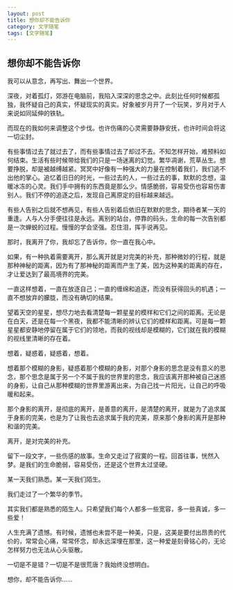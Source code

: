 ```yaml
---
layout: post
title: 想你却不能告诉你
category: 文字随笔
tags: [文字随笔]
---
```


## 想你却不能告诉你

我可以从意念，再写出、舞出一个世界。

深夜，对着孤灯，郊游在电脑前，我陷入深深的思念之中。此刻比任何时候都孤独，我怀疑自己的真实，怀疑现实的真实。好象被岁月开了一个玩笑，岁月对于人来说如同延伸的铁轨。

而现在的我如何来调整这个步伐。也许伤痛的心灵需要静静安抚，也许时间会将这一切尘封。

有些事情过去了就过去了，而有些事情过去了却过不去。不知怎样开始，难预料如何结束。生活有些时候带给我们的只是一场迷离的幻觉。繁华凋谢，荒草丛生。想要挣脱，却是被越缚越紧。冥冥中好像有一种强大的力量在控制着我们，我们逃不出他的掌心。追忆着旧日的时光，一些过去的人，一些过去的事，默默的念想，温暖冰冻的心灵。我们手中拥有的东西竟是那么少。情感脆弱，容易受伤也容易伤害别人。我们不停的追逐之后，发现自己离原定的目标越来越远。

有些人告别之后就不想再见，有些人告别着后依旧在默默的思念，期待者某一天的重逢。人与人分手便往往是永远。离别的站台，停靠的码头，生命的每一次告别都是一次蝉蜕的过程。慢慢的学会坚强。忍住泪，挥手说再见。

那时，我离开了你，我却忘了告诉你，你一直在我心中。

如果，有一种执着需要离开，那么离开就是对完美的补充，那种微妙的行程，就是那种神秘的距离，因为有了那神秘的距离而产生了美，因为这种美的距离的存在，才让爱达到了最高境界的完美。

一直这样想着，一直在放逐自己；一直的缠绵和追逐，而没有获得回头的机遇；一直不想放弃的朦胧，而没有确切的结果。

望着天空的星星，想尽力地去看清楚每一颗星星的模样和它们之间的距离。无论是在白天，还是在每一个黑夜，我都不能清晰的辨认它们的模样和距离。可是每一颗星星都安静地停留在属于它们的领地，而我的视线却是模糊的，它们就在我的模糊的视线里清晰的存在着。

想着，疑惑着，疑惑着，想着。

想着那个模糊的身影，疑惑着那个模糊的身影，对那个身影的思念是没有意义的思念，那个思念是属于另一个不属于我的世界里的思念，我应该离开那种被自己迷惑的身影，让自己从那种模糊的世界里游离出来，为自己找一片阳光，让自己的呼吸暖和起来。

那个身影的离开，是彻底的离开，是善意的离开，是清楚的离开，就是为了追求属于身影的完美，也是为了让我也去追求属于我的完美，原来那个身影的离开是那种和谐的完美。

离开，是对完美的补充。

留下一段文字，一些伤感的故事。生命又走过了寂寞的一程。回首往事，恍然入梦。是我们的生命脆弱，容易受伤，还是这个世界太过坚硬。

某一天我们熟悉。某一天我们陌生。

我们走过了一个繁华的季节。

其实我们都是熟悉的陌生人。只希望我们每个人都多一些宽容，多一些真诚，多一些爱！

人生充满了遗憾。有时候，遗憾也未尝不是一种美，只是，这美是要付出昂贵的代价的，常常会心痛，常常怀念，却永远深埋在那里，这一种爱是刻骨铭心的，无论怎样努力也无法从心头驱散。

一切是不是错？一切是不是很荒唐？我始终没想明白。

想你，却不能告诉你......